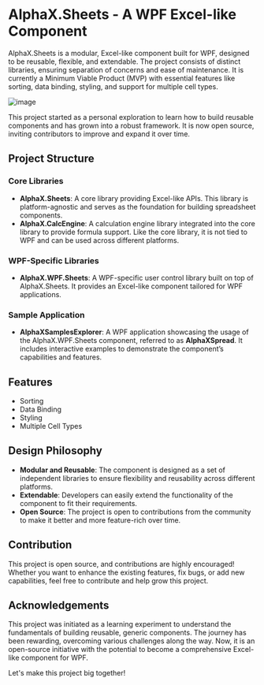 # AlphaX.Sheets - A WPF Excel-like Component

AlphaX.Sheets is a modular, Excel-like component built for WPF, designed to be reusable, flexible, and extendable. The project consists of distinct libraries, ensuring separation of concerns and ease of maintenance. It is currently a Minimum Viable Product (MVP) with essential features like sorting, data binding, styling, and support for multiple cell types.

![image](https://github.com/user-attachments/assets/76a49dc7-6f2c-4293-93d0-546d8f1610a4)

This project started as a personal exploration to learn how to build reusable components and has grown into a robust framework. It is now open source, inviting contributors to improve and expand it over time.

## Project Structure

### Core Libraries
- **AlphaX.Sheets**: A core library providing Excel-like APIs. This library is platform-agnostic and serves as the foundation for building spreadsheet components.
- **AlphaX.CalcEngine**: A calculation engine library integrated into the core library to provide formula support. Like the core library, it is not tied to WPF and can be used across different platforms.

### WPF-Specific Libraries
- **AlphaX.WPF.Sheets**: A WPF-specific user control library built on top of AlphaX.Sheets. It provides an Excel-like component tailored for WPF applications.

### Sample Application
- **AlphaXSamplesExplorer**: A WPF application showcasing the usage of the AlphaX.WPF.Sheets component, referred to as **AlphaXSpread**. It includes interactive examples to demonstrate the component’s capabilities and features.

## Features
- Sorting
- Data Binding
- Styling
- Multiple Cell Types

## Design Philosophy
- **Modular and Reusable**: The component is designed as a set of independent libraries to ensure flexibility and reusability across different platforms.
- **Extendable**: Developers can easily extend the functionality of the component to fit their requirements.
- **Open Source**: The project is open to contributions from the community to make it better and more feature-rich over time.

## Contribution
This project is open source, and contributions are highly encouraged! Whether you want to enhance the existing features, fix bugs, or add new capabilities, feel free to contribute and help grow this project.

## Acknowledgements
This project was initiated as a learning experiment to understand the fundamentals of building reusable, generic components. The journey has been rewarding, overcoming various challenges along the way. Now, it is an open-source initiative with the potential to become a comprehensive Excel-like component for WPF.

Let's make this project big together!
